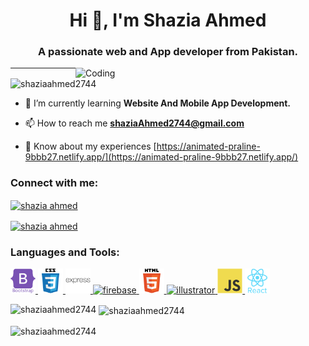 <h1 align="center">Hi 👋, I'm Shazia Ahmed</h1>
<h3 align="center">A passionate web and App developer from Pakistan.</h3>

<img align="right" alt="Coding" width="400" src="https://miro.medium.com/max/1400/1*qdAW1TjCN57h1lbuuzvchg.gif">

<hr>


<p align="left"> <img src="https://komarev.com/ghpvc/?username=shaziaahmed2744&label=Profile%20views&color=0e75b6&style=flat" alt="shaziaahmed2744" /> </p>

- 🌱 I’m currently learning **Website And Mobile App Development.**

- 📫 How to reach me **shaziaAhmed2744@gmail.com**

- 📄 Know about my experiences [https://animated-praline-9bbb27.netlify.app/](https://animated-praline-9bbb27.netlify.app/)

<h3 align="left">Connect with me:</h3>
<p align="left">
<a href="https://linkedin.com/in/shazia ahmed" target="blank"><img align="center" src="https://raw.githubusercontent.com/rahuldkjain/github-profile-readme-generator/master/src/images/icons/Social/linked-in-alt.svg" alt="shazia ahmed" height="30" width="40" /></a>




<a href="https://instagram.com/shazia ahmed" target="blank"><img align="center" src="https://raw.githubusercontent.com/rahuldkjain/github-profile-readme-generator/master/src/images/icons/Social/instagram.svg" alt="shazia ahmed" height="30" width="40" /></a>
</p>

<h3 align="left">Languages and Tools:</h3>
<p align="left"> <a href="https://getbootstrap.com" target="_blank" rel="noreferrer"> <img src="https://raw.githubusercontent.com/devicons/devicon/master/icons/bootstrap/bootstrap-plain-wordmark.svg" alt="bootstrap" width="40" height="40"/> </a> <a href="https://www.w3schools.com/css/" target="_blank" rel="noreferrer"> <img src="https://raw.githubusercontent.com/devicons/devicon/master/icons/css3/css3-original-wordmark.svg" alt="css3" width="40" height="40"/> </a> <a href="https://expressjs.com" target="_blank" rel="noreferrer"> <img src="https://raw.githubusercontent.com/devicons/devicon/master/icons/express/express-original-wordmark.svg" alt="express" width="40" height="40"/> </a> <a href="https://firebase.google.com/" target="_blank" rel="noreferrer"> <img src="https://www.vectorlogo.zone/logos/firebase/firebase-icon.svg" alt="firebase" width="40" height="40"/> </a> <a href="https://www.w3.org/html/" target="_blank" rel="noreferrer"> <img src="https://raw.githubusercontent.com/devicons/devicon/master/icons/html5/html5-original-wordmark.svg" alt="html5" width="40" height="40"/> </a> <a href="https://www.adobe.com/in/products/illustrator.html" target="_blank" rel="noreferrer"> <img src="https://www.vectorlogo.zone/logos/adobe_illustrator/adobe_illustrator-icon.svg" alt="illustrator" width="40" height="40"/> </a> <a href="https://developer.mozilla.org/en-US/docs/Web/JavaScript" target="_blank" rel="noreferrer"> <img src="https://raw.githubusercontent.com/devicons/devicon/master/icons/javascript/javascript-original.svg" alt="javascript" width="40" height="40"/> </a> <a href="https://reactjs.org/" target="_blank" rel="noreferrer"> <img src="https://raw.githubusercontent.com/devicons/devicon/master/icons/react/react-original-wordmark.svg" alt="react" width="40" height="40"/> </a> </p>

<p><img align="left" src="https://github-readme-stats.vercel.app/api/top-langs?username=shaziaahmed2744&show_icons=true&locale=en&layout=compact" alt="shaziaahmed2744" /></p>

<p>&nbsp;<img align="center" src="https://github-readme-stats.vercel.app/api?username=shaziaahmed2744&show_icons=true&locale=en" alt="shaziaahmed2744" /></p>

<p><img align="center" src="https://github-readme-streak-stats.herokuapp.com/?user=shaziaahmed2744&" alt="shaziaahmed2744" /></p>
